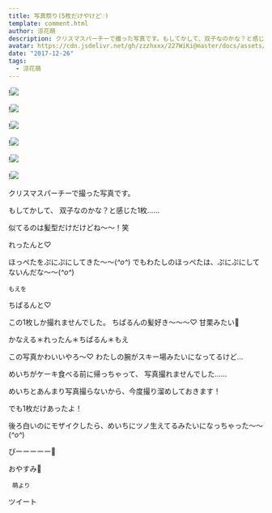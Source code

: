 ```yaml
---
title: 写真祭り(5枚だけやけど♡)
template: comment.html
author: 涼花萌
description: クリスマスパーチーで撮った写真です。もしてかして、双子なのかな？と感じた1枚……似てるのは髪型だけだけどね～～！笑れったんと♡ほっぺたをぷにぷにし...
avatar: https://cdn.jsdelivr.net/gh/zzzhxxx/227WiKi@master/docs/assets/photo/avatar/moe.jpg
date: "2017-12-26"
tags:
  - 涼花萌
---
```


!![](https://cdn.jsdelivr.net/gh/227WiKi/227WiKi-image@master/blog-image/moe-2017-12-26_1.jpg)

!![](https://cdn.jsdelivr.net/gh/227WiKi/227WiKi-image@master/blog-image/moe-2017-12-26_2.jpg)

!![](https://cdn.jsdelivr.net/gh/227WiKi/227WiKi-image@master/blog-image/moe-2017-12-26_3.jpg)

!![](https://cdn.jsdelivr.net/gh/227WiKi/227WiKi-image@master/blog-image/moe-2017-12-26_4.jpg)

!![](https://cdn.jsdelivr.net/gh/227WiKi/227WiKi-image@master/blog-image/moe-2017-12-26_5.jpg)

!![](https://cdn.jsdelivr.net/gh/227WiKi/227WiKi-image@master/blog-image/moe-2017-12-26_6.jpg)






クリスマスパーチーで撮った写真です。




もしてかして、
双子なのかな？と感じた1枚……








似てるのは髪型だけだけどね～～！笑






れったんと♡







ほっぺたをぷにぷにしてきた〜〜(*^o^*)
でもわたしのほっぺたは、ぷにぷにしてないんだな〜〜(*^o^*)

     







    もえを






ちぱるんと♡






この1枚しか撮れませんでした。
ちぱるんの髪好き〜〜〜♡
甘栗みたい🌰






かなえる＊れったん＊ちぱるん＊もえ






この写真かわいいやろ〜♡
わたしの腕がスキー場みたいになってるけど…






めいちがケーキ食べる前に帰っちゃって、
写真撮れませんでした……

めいちとあんまり写真撮らないから、今度撮り溜めしておきます！




でも1枚だけあったよ！



後ろ白いのにモザイクしたら、めいちにツノ生えてるみたいになっちゃった〜〜(*^o^*)







ぴーーーーー🐥








おやすみ💫









     萌より


ツイート



